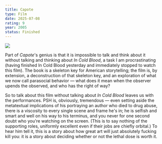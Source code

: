 ```yaml
---
title: Capote
type: Film
date: 2025-07-08
rating: 9
year: 2005
status: Finished
---
```


![](https://m.media-amazon.com/images/M/MV5BYzI4ZGUwYjYtMjZhOC00NGUyLWFjN2MtMDk5NzlkOWVkOTI3XkEyXkFqcGc@._V1_QL75_UX1640_.jpg)

Part of _Capote_'s genius is that it is impossible to talk and think about it without talking and thinking about _In Cold Blood_, a task I am procrastinating (having finished In Cold Blood yesterday and immediately stopped to watch this film). The book is a skeleton key for American storytelling; the film is, by extension, a deconstruction of that skeleton key, and an exploration of what we now call parasocial behavior — what does it mean when the observer upends the observed, and who has the right of way?

So to talk about this film without talking about _In Cold Blood_ leaves us with the performances. PSH is, obviously, tremendous — even setting aside the metatextual implications of his portraying an author who died to drug abuse, there is a viscosity to every single scene and frame he's in; he is selfish and smart and well on his way to his terminus, and you never for one second doubt who you're watching on the screen. (This is to say nothing of the supporting roles, uniformly excellent even if their jobs are chiefly orbital.) To hear him tell it, this is a story about how great art will just absolutely fucking kill you: it is a story about deciding whether or not the lethal dose is worth it.
